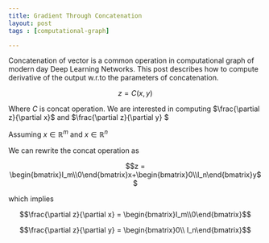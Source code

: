 ```yaml
---
title: Gradient Through Concatenation
layout: post
tags : [computational-graph]

---
```


Concatenation of vector is a common operation in computational graph of modern day Deep Learning Networks. This post describes how to compute derivative of the output w.r.to the parameters of concatenation.

$$ z = C(x,y)$$

Where $C$ is concat operation. We are interested in computing $\frac{\partial z}{\partial x}$ and $\frac{\partial z}{\partial y} $

Assuming $x\in \mathbb{R}^m$ 
  and $x\in \mathbb{R}^n$ 

  We can rewrite the concat operation as

$$z = \begin{bmatrix}I_m\\0\end{bmatrix}x+\begin{bmatrix}0\\I_n\end{bmatrix}y$$

which implies

$$\frac{\partial z}{\partial x} = \begin{bmatrix}I_m\\0\end{bmatrix}$$

$$\frac{\partial z}{\partial y} = \begin{bmatrix}0\\ I_n\end{bmatrix}$$
